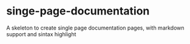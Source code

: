 # singe-page-documentation
A skeleton to create single page documentation pages, with markdown support and sintax highlight
